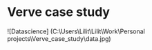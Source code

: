 # Verve case study

![Datascience] (C:\Users\Lilit\Lilit\Work\Personal projects\Verve_case_study\data.jpg)
